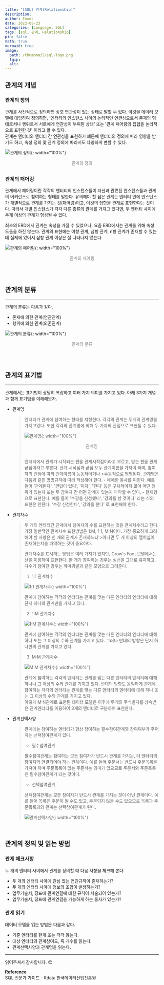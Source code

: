 ```yaml
---
title: "[SQL] 관계(Relationship)"
description: 
author: Enxec
date: 2022-08-23
categories: [Language, SQL]
tags: [sql, 관계, Relationship]
pin: false
math: true
mermaid: true
image:
  path: /thumbnail/sql-logo.png
  lqip: 
  alt: 
---
```


## 관계의 개념
### 관계의 정의
관계를 사전적으로 정의하면 상호 연관성이 있는 상태로 말할 수 있다. 이것을 데이터 모델에 대입하여 정의하면, '엔터티의 인스턴스 사이의 논리적인 연관성으로서 존재의 형태로서나 행위로서 서로에게 연관성이 부여된 상태' 또는 '관계 패어링의 집합을 논리적으로 표현한 것' 이라고 할 수 있다.  
관계는 엔터티와 엔터티 간 연관성을 표현하기 떄문에 엔터티의 정의에 따라 영향을 받기도 하고, 속성 정의 및 관계 정의에 따라서도 다양하게 변할 수 있다.

![관계의 정의](/posts/20220823/relationship-definition.png "관계의 정의"){: width="100%"}
<div style="color: gray; text-align: center; margin-bottom: 30px;">관계의 정의</div>

### 관계의 패어링
관계에서 패어링이란 각각의 엔터티의 인스턴스들이 자신과 관련된 인스턴스들과 관계의 어커런스로 참여하는 형태를 말한다. 유의해야 할 점은 관계는 엔터티 안에 인스턴스가 개별적으로 관계를 가지는 것(패어링)이고, 이것의 집합을 관계로 표현한다는 것이다. 따라서 개별 인스턴스가 각각 다른 종류의 관계를 가지고 있다면, 두 엔터티 사이에 두개 이상의 관계가 형성될 수 있다.  

최초의 ERD에서 관계는 속성을 가질 수 있었으나, 요즘 ERD에서는 관계를 위해 속성 도출을 하진 않는다. 관계의 표현에는 이항 관계, 삼항 관계, n항 관계가 존재할 수 있는데 실제에 있어서 삼항 관계 이상은 잘 나타나지 않는다.

![관계의 패어링](/posts/20220823/relationship-paring.png "관계의 패어링"){: width="100%"}
<div style="color: gray; text-align: center; margin-bottom: 30px;">관계의 패어링</div>

<br>

## 관계의 분류
---
관계의 분류는 다음과 같다.
- 존재에 의한 관계(연관관계)
- 행위에 의한 관계(의존관계)

![관계의 분류](/posts/20220823/relationship-classification.png "관계의 분류"){: width="100%"}
<div style="color: gray; text-align: center; margin-bottom: 30px;">관계의 분류</div>

<br>

## 관계의 표기법
---
관계에서는 표기법이 상당히 복잡하고 여러 가지 의미를 가지고 있다. 아래 3가지 개념과 함께 표기법을 이해해보자.
- 관계명
  >엔터티가 관계에 참여하는 형태를 지칭한다. 각각의 관계는 두개의 관계명을 가지고있다. 또한 각각의 관계명에 의해 두 가지의 관점으로 표현될 수 있다.
  >
  >![관계명](/posts/20220823/relationship-name.png "관계명"){: width="100%"}
  ><div style="color: gray; text-align: center; margin-bottom: 30px;">관계명</div>
  >엔터티에서 관계가 시작되는 편을 관계시작점이라고 부르고, 받는 편을 관계끝점이라고 부른다. 관계 시작점과 끝점 모두 관계이름을 가져야 하며, 참여자의 관점에 따라 관계이름이 능동적이거나 >수동적으로 명명된다. 관계명은 다음과 같은 명명규칙에 따라 작성해야 한다.
  > - 애매한 동사를 피한다. 예를 들어 '관계된다', '관련이 있다', '이다', '한다' 등은 구체적이지 않아 어떤 행위가 있는지 또는 두 참여자 간 어떤 관계가 있는지 파악할 수 없다.
  > - 현재형으로 표현한다. 예를 들어 '수강을 신청했다', '강의를 할 것이다' 라는 식의 표현은 안된다. '수강 신청한다', '강의를 한다' 로 표현해야 한다.
- 관계차수
  >두 개의 엔터티간 관계에서 참여자의 수를 표현하는 것을 관계차수라고 한다. 가장 일반적인 관계차수 표현방법은 1:M, 1:1, M:N이다. 가장 중요하게 고려해야 할 사항은 한 개의 관계가 존재하느냐 >아니면 두 개 이상의 멤버십이 존재하는지를 파악하는 것이 중요하다.
  >
  >관계차수를 표시하는 방법은 여러 가지가 있지만, Crow's Foot 모델에서는 선을 이용하여 표현한다. 한 개가 참여하는 경우는 실선을 그대로 유지하고, 다수가 참여한 경우는 까마귀발과 같은
  >모양으로 그려준다.
  >
  >1) 1:1 관계차수
  >
  >![1:1 관계차수](/posts/20220823/1-1-relational-order.png "1:1 관계차수"){: width="100%"}
  >
  >관계에 참여하는 각각의 엔터티는 관계를 맺는 다른 엔터티의 엔터티에 대해 단지 하나의 관계만을 가지고 있다.
  >
  >2) 1:M 관계차수
  >
  >![1:M 관계차수](/posts/20220823/1-M-relational-order.png "1:M 관계차수"){: width="100%"}
  >
  >관계에 참여하는 각각의 엔터티는 관계를 맺는 다른 엔터티의 엔터티에 대해 하나 또는 그 이상의 수와 관계를 가지고 있다. 그러나 반대의 방향은 단지 하나만의 관계를 가지고 있다.
  >
  >3) M:M 관계차수
  >
  >![M:M 관계차수](/posts/20220823/M-M-relational-order.png "M:M 관계차수"){: width="100%"}
  >
  >관계에 참여하는 각각의 엔터티는 관계를 맺는 다른 엔터티의 엔터티에 대해 하나나 그 이상의 수와 관계를 가지고 있다. 반대의 방향도 동일하게 관계에 참여하는 각각의 엔터티는 관계를 맺는 
  >다른 엔터티의 엔터티에 대해 하나 또는 그 이상의 수와 관계를 가지고 있다.  
  >이렇게 M:N관계로 표현된 데이터 모델은 이후에 두개의 주식별자를 상속받은 관계엔터티를 이용하여 3개의 엔터티로 구분하여 표현한다.


- 관계선택사양
  >관계에는 참여하는 엔터티가 항상 참여하는 필수참여관계와 참여여부가 주어지는 선택참여관계가 있다.
  >
  >- 필수참여관계  
  >
  >필수참여관계는 참여하는 모든 참여자가 반드시 관계를 가지는, 타 엔터티의 참여자와 연결되어야 하는 관계이다. 예를 들어 주문서는 반드시 주문목록을 가져야 하며 주문목록이 없는 주문서는 
  >의미가 없으므로 주문서와 주문목록은 필수참여관계가 되는 것이다.
  >
  >- 선택참여관계  
  >
  >선택참여관계는 모든 참여자가 반드시 관계를 가지는 것이 아닌 관계이다. 예를 들어 목록은 주문이 될 수도 있고, 주문되지 않을 수도 있으므로 목록과 주문목록과의 
  >관계는 선택참여관계가 된다.
  >
  >![관계선택사양](/posts/20220823/relationship-optional.png "관계선택사양"){: width="100%"}
  
<br>

## 관계의 정의 및 읽는 방법
### 관계 체크사항
두 개의 엔터티 사이에서 관계를 정의할 때 다음 사항을 체크해 본다.
- 두 개의 엔터티 사이에 관심 있는 연관규칙이 존재하는가?
- 두 개의 엔터티 사이에 정보의 조합이 발생하는가?
- 업무기술서, 장표에 관계연결에 대한 규칙이 서술되어 있는가?
- 업무기술서, 장표에 관계연결을 가능하게 하는 동사가 있는가?

### 관계 읽기
데이터 모델을 읽는 방법은 다음과 같다.
- 기준 엔터티를 한개 또는 각각 읽는다.
- 대상 엔터티의 관계참여도, 즉 개수를 읽는다.
- 관계선택사양과 관계명을 읽는다.

---

읽어주셔서 감사합니다. 😊

__Reference__  
SQL 전문가 가이드 - Kdata 한국데이터산업진흥원 